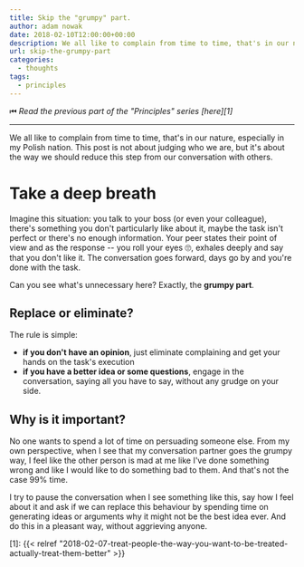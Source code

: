 ```yaml
---
title: Skip the "grumpy" part.
author: adam nowak
date: 2018-02-10T12:00:00+00:00
description: We all like to complain from time to time, that's in our nature, especially in my Polish nation. This post is not about judging who we are, but it's about the way we should reduce this step from our conversation with others.
url: skip-the-grumpy-part
categories:
  - thoughts
tags:
  - principles
---
```


⏮ _Read the previous part of the "Principles" series [here][1]_

---

We all like to complain from time to time, that's in our nature, especially in my Polish nation. This post is not about judging who we are, but it's about the way we should reduce this step from our conversation with others.

# Take a deep breath

Imagine this situation: you talk to your boss (or even your colleague), there's something you don't particularly like about it, maybe the task isn't perfect or there's no enough information.
Your peer states their point of view and as the response -- you roll your eyes
🙄, exhales deeply and say that you don't like it.
The conversation goes forward, days go by and you're done with the task.

Can you see what's unnecessary here? Exactly, the **grumpy part**.

## Replace or eliminate?

The rule is simple:

- **if you don't have an opinion**, just eliminate complaining and get your hands on the task's execution
- **if you have a better idea or some questions**, engage in the conversation, saying all you have to say, without any grudge on your side.

## Why is it important?

No one wants to spend a lot of time on persuading someone else. From my own perspective, when I see that my conversation partner goes the grumpy way, I feel like the other person is mad at me like I've done something wrong and like I would like to do something bad to them. And that's not the case 99% time.

I try to pause the conversation when I see something like this, say how I feel about it and ask if we can replace this behaviour by spending time on generating ideas or arguments why it might not be the best idea ever. And do this in a pleasant way, without aggrieving anyone.

[1]: {{< relref "2018-02-07-treat-people-the-way-you-want-to-be-treated-actually-treat-them-better" >}}
